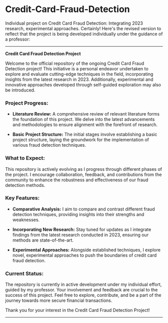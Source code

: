 # Credit-Card-Fraud-Detection
Individual project on Credit Card Fraud Detection: Integrating 2023 research, experimental approaches.
Certainly! Here's the revised version to reflect that the project is being developed individually under the guidance of a professor:

---

**Credit Card Fraud Detection Project**

Welcome to the official repository of the ongoing Credit Card Fraud Detection project! This initiative is a personal endeavor undertaken to explore and evaluate cutting-edge techniques in the field, incorporating insights from the latest research in 2023. Additionally, experimental and innovative approaches developed through self-guided exploration may also be introduced.

### Project Progress:

- **Literature Review:** A comprehensive review of relevant literature forms the foundation of this project. We delve into the latest advancements and methodologies to ensure alignment with the forefront of research.

- **Basic Project Structure:** The initial stages involve establishing a basic project structure, laying the groundwork for the implementation of various fraud detection techniques.

### What to Expect:

This repository is actively evolving as I progress through different phases of the project. I encourage collaboration, feedback, and contributions from the community to enhance the robustness and effectiveness of our fraud detection methods.

### Key Features:

- **Comparative Analysis:** I aim to compare and contrast different fraud detection techniques, providing insights into their strengths and weaknesses.

- **Incorporating New Research:** Stay tuned for updates as I integrate findings from the latest research conducted in 2023, ensuring our methods are state-of-the-art.

- **Experimental Approaches:** Alongside established techniques, I explore novel, experimental approaches to push the boundaries of credit card fraud detection.

### Current Status:

The repository is currently in active development under my individual effort, guided by my professor. Your involvement and feedback are crucial to the success of this project. Feel free to explore, contribute, and be a part of the journey towards more secure financial transactions.

Thank you for your interest in the Credit Card Fraud Detection Project!

---

